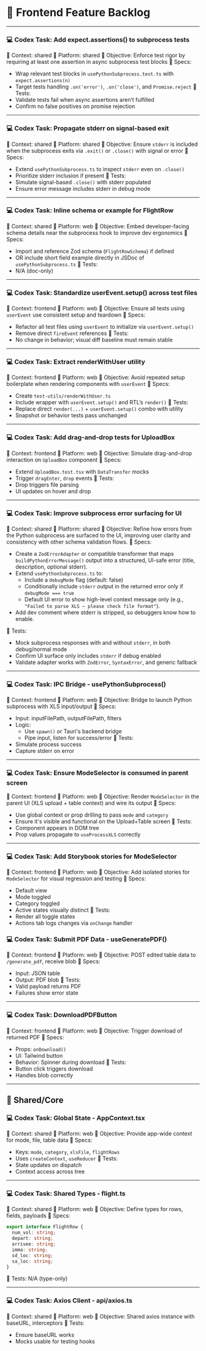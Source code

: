 # 🧩 Frontend Feature Backlog
-------------------------------

### 💻 Codex Task: Add expect.assertions() to subprocess tests
🧭 Context: shared
📁 Platform: shared
🎯 Objective: Enforce test rigor by requiring at least one assertion in async subprocess test blocks
🧩 Specs:
* Wrap relevant test blocks in `usePythonSubprocess.test.ts` with `expect.assertions(n)`
* Target tests handling `.on('error')`, `.on('close')`, and `Promise.reject`
🧪 Tests:
* Validate tests fail when async assertions aren’t fulfilled
* Confirm no false positives on promise rejection

-------------------------------

### 💻 Codex Task: Propagate stderr on signal-based exit
🧭 Context: shared
📁 Platform: shared
🎯 Objective: Ensure `stderr` is included when the subprocess exits via `.exit()` or `.close()` with signal or error
🧩 Specs:
* Extend `usePythonSubprocess.ts` to inspect `stderr` even on `.close()`
* Prioritize stderr inclusion if present
🧪 Tests:
* Simulate signal-based `.close()` with stderr populated
* Ensure error message includes stderr in debug mode

-------------------------------

### 💻 Codex Task: Inline schema or example for FlightRow
🧭 Context: shared
📁 Platform: web
🎯 Objective: Embed developer-facing schema details near the subprocess hook to improve dev ergonomics
🧩 Specs:
* Import and reference Zod schema (`FlightRowSchema`) if defined
* OR include short field example directly in JSDoc of `usePythonSubprocess.ts`
🧪 Tests:
* N/A (doc-only)

-------------------------------

### 💻 Codex Task: Standardize userEvent.setup() across test files
🧭 Context: frontend
📁 Platform: web
🎯 Objective: Ensure all tests using `userEvent` use consistent setup and teardown
🧩 Specs:
* Refactor all test files using `userEvent` to initialize via `userEvent.setup()`
* Remove direct `fireEvent` references
🧪 Tests:
* No change in behavior; visual diff baseline must remain stable

-------------------------------

### 💻 Codex Task: Extract renderWithUser utility
🧭 Context: frontend
📁 Platform: web
🎯 Objective: Avoid repeated setup boilerplate when rendering components with `userEvent`
🧩 Specs:
* Create `test-utils/renderWithUser.ts`
* Include wrapper with `userEvent.setup()` and RTL’s `render()`
🧪 Tests:
* Replace direct `render(...)` + `userEvent.setup()` combo with utility
* Snapshot or behavior tests pass unchanged

-------------------------------

### 💻 Codex Task: Add drag-and-drop tests for UploadBox
🧭 Context: frontend
📁 Platform: web
🎯 Objective: Simulate drag-and-drop interaction on `UploadBox` component
🧩 Specs:
* Extend `UploadBox.test.tsx` with `DataTransfer` mocks
* Trigger `dragEnter`, `drop` events
🧪 Tests:
* Drop triggers file parsing
* UI updates on hover and drop

-------------------------------

### 💻 Codex Task: Improve subprocess error surfacing for UI
🧭 Context: shared
📁 Platform: shared
🎯 Objective: Refine how errors from the Python subprocess are surfaced to the UI, improving user clarity and consistency with other schema validation flows.
🧩 Specs:
- Create a `ZodErrorAdapter` or compatible transformer that maps `buildPythonErrorMessage()` output into a structured, UI-safe error (title, description, optional stderr).
- Extend `usePythonSubprocess.ts` to:
  - Include a `debugMode` flag (default: false)
  - Conditionally include `stderr` output in the returned error only if `debugMode === true`
  - Default UI error to show high-level context message only (e.g., `"Failed to parse XLS – please check file format"`).
- Add dev comment where stderr is stripped, so debuggers know how to enable.

🧪 Tests:
- Mock subprocess responses with and without `stderr`, in both debug/normal mode
- Confirm UI surface only includes `stderr` if debug enabled
- Validate adapter works with `ZodError`, `SyntaxError`, and generic fallback

-------------------------------

### 💻 Codex Task: IPC Bridge - usePythonSubprocess()
🧭 Context: frontend
📁 Platform: web
🎯 Objective: Bridge to launch Python subprocess with XLS input/output
🧩 Specs:
* Input: inputFilePath, outputFilePath, filters
* Logic:
  * Use `spawn()` or Tauri's backend bridge
  * Pipe input, listen for success/error
🧪 Tests:
* Simulate process success
* Capture stderr on error

--------------------------------

### 💻 Codex Task: Ensure ModeSelector is consumed in parent screen
🧭 Context: frontend
📁 Platform: web
🎯 Objective: Render `ModeSelector` in the parent UI (XLS upload + table context) and wire its output
🧩 Specs:
* Use global context or prop drilling to pass `mode` and `category`
* Ensure it's visible and functional on the Upload+Table screen
🧪 Tests:
* Component appears in DOM tree
* Prop values propagate to `useProcessXLS` correctly

--------------------------------

### 💻 Codex Task: Add Storybook stories for ModeSelector
🧭 Context: frontend
📁 Platform: web
🎯 Objective: Add isolated stories for `ModeSelector` for visual regression and testing
🧩 Specs:
* Default view
* Mode toggled
* Category toggled
* Active states visually distinct
🧪 Tests:
* Render all toggle states
* Actions tab logs changes via `onChange` handler

### 💻 Codex Task: Submit PDF Data - useGeneratePDF()
🧭 Context: frontend
📁 Platform: web
🎯 Objective: POST edited table data to `/generate_pdf`, receive blob
🧩 Specs:
* Input: JSON table
* Output: PDF blob
🧪 Tests:
* Valid payload returns PDF
* Failures show error state

--------------------------------

### 💻 Codex Task: DownloadPDFButton
🧭 Context: frontend
📁 Platform: web
🎯 Objective: Trigger download of returned PDF
🧩 Specs:
* Props: `onDownload()`
* UI: Tailwind button
* Behavior: Spinner during download
🧪 Tests:
* Button click triggers download
* Handles blob correctly

--------------------------------

## 🧱 Shared/Core
### 💻 Codex Task: Global State - AppContext.tsx
🧭 Context: shared
📁 Platform: web
🎯 Objective: Provide app-wide context for mode, file, table data
🧩 Specs:
* Keys: `mode`, `category`, `xlsFile`, `flightRows`
* Uses `createContext`, `useReducer`
🧪 Tests:
* State updates on dispatch
* Context access across tree

--------------------------------

### 💻 Codex Task: Shared Types - flight.ts
🧭 Context: shared
📁 Platform: web
🎯 Objective: Define types for rows, fields, payloads
🧩 Specs:
```ts
export interface FlightRow {
  num_vol: string;
  depart: string;
  arrivee: string;
  imma: string;
  sd_loc: string;
  sa_loc: string;
}
```
🧪 Tests: N/A (type-only)

--------------------------------

### 💻 Codex Task: Axios Client - api/axios.ts
🧭 Context: shared
📁 Platform: web
🎯 Objective: Shared axios instance with baseURL, interceptors
🧪 Tests:
* Ensure baseURL works
* Mocks usable for testing hooks
